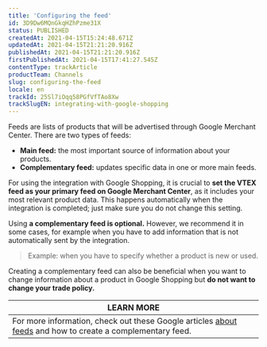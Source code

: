 ```yaml
---
title: 'Configuring the feed'
id: 3D9Dw6MQnGkqHZhPzme31X
status: PUBLISHED
createdAt: 2021-04-15T15:24:48.671Z
updatedAt: 2021-04-15T21:21:20.916Z
publishedAt: 2021-04-15T21:21:20.916Z
firstPublishedAt: 2021-04-15T17:41:27.545Z
contentType: trackArticle
productTeam: Channels
slug: configuring-the-feed
locale: en
trackId: 25Sl7iOqq58PGfVfTAo8Xw
trackSlugEN: integrating-with-google-shopping
---
```


Feeds are lists of products that will be advertised through Google Merchant Center. There are two types of feeds:
- **Main feed:** the most important source of information about your products.
- **Complementary feed:** updates specific data in one or more main feeds.

For using the integration with Google Shopping, it is crucial to **set the VTEX feed as your primary feed on Google Merchant Center**, as it includes your most relevant product data. This happens automatically when the integration is completed; just make sure you do not change this setting.

Using **a complementary feed is optional.** However, we recommend it in some cases, for example when you have to add information that is not automatically sent by the integration.

>Example: when you have to specify whether a product is new or used.

Creating a complementary feed can also be beneficial when you want to change information about a product in Google Shopping but **do not want to change your trade policy.**

|**LEARN MORE**|
| ---------- |
| For more information, check out these Google articles [about feeds](https://support.google.com/merchants/answer/7439058?hl=en) and how to create a complementary feed.|
